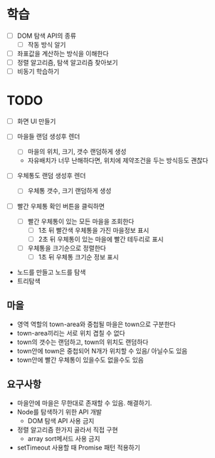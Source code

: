 # 학습

- [ ] DOM 탐색 API의 종류
  - [ ] 작동 방식 알기
- [ ] 좌표값을 계산하는 방식을 이해한다
- [ ] 정렬 알고리즘, 탐색 알고리즘 찾아보기
- [ ] 비동기 학습하기

# TODO

- [ ] 화면 UI 만들기

- [ ] 마을들 랜덤 생성후 렌더
  - [ ] 마을의 위치, 크기, 갯수 랜덤하게 생성
  - 자유배치가 너무 난해하다면, 위치에 제약조건을 두는 방식등도 괜찮다
- [ ] 우체통도 랜덤 생성후 렌더
  - [ ] 우체통 갯수, 크기 랜덤하게 생성
- [ ] 빨간 우체통 확인 버튼을 클릭하면
  - [ ] 빨간 우체통이 있는 모든 마을을 조회한다
    - [ ] 1초 뒤 빨간색 우체통을 가진 마을정보 표시
    - [ ] 2초 뒤 우체통이 있는 마을에 빨간 테두리로 표시
  - [ ] 우체통을 크기순으로 정렬한다
    - [ ] 1초 뒤 우체통 크기순 정보 표시

<!-- 나중에 지울것 -->

- 노드를 만들고 노드를 탐색
- 트리탐색

## 마을

- 영역 역할의 town-area와 중첩될 마을은 town으로 구분한다
- town-area끼리는 서로 위치 겹칠 수 없다
- town의 갯수는 랜덤하고, town의 위치도 랜덤하다
- town안에 town은 중첩되어 N개가 위치할 수 있음/ 아닐수도 있음
- town안에 빨간 우체통이 있을수도 없을수도 있음

## 요구사항

- 마을안에 마을은 무한대로 존재할 수 있음. 해결하기.
- Node를 탐색하기 위한 API 개발
  - DOM 탐색 API 사용 금지
- 정렬 알고리즘 한가지 골라서 직접 구현
  - array sort메서드 사용 금지
- setTimeout 사용할 때 Promise 패턴 적용하기
